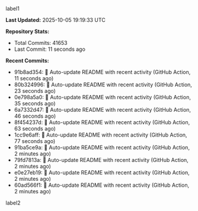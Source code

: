 
label1 
<!-- ACTIVITY_START -->
**Last Updated:** 2025-10-05 19:19:33 UTC

**Repository Stats:**
- Total Commits: 41653
- Last Commit: 11 seconds ago

**Recent Commits:**
- 91b8ad354: 🤖 Auto-update README with recent activity (GitHub Action, 11 seconds ago)
- 80b324996: 🤖 Auto-update README with recent activity (GitHub Action, 23 seconds ago)
- 0e798a5a0: 🤖 Auto-update README with recent activity (GitHub Action, 35 seconds ago)
- 6a7332d47: 🤖 Auto-update README with recent activity (GitHub Action, 46 seconds ago)
- 8f454237d: 🤖 Auto-update README with recent activity (GitHub Action, 63 seconds ago)
- 1cc9e6aff: 🤖 Auto-update README with recent activity (GitHub Action, 77 seconds ago)
- 91ba5ce9a: 🤖 Auto-update README with recent activity (GitHub Action, 2 minutes ago)
- 79fd7813a: 🤖 Auto-update README with recent activity (GitHub Action, 2 minutes ago)
- e0e27eb19: 🤖 Auto-update README with recent activity (GitHub Action, 2 minutes ago)
- 60ad566f1: 🤖 Auto-update README with recent activity (GitHub Action, 2 minutes ago)
<!-- ACTIVITY_END -->

label2

